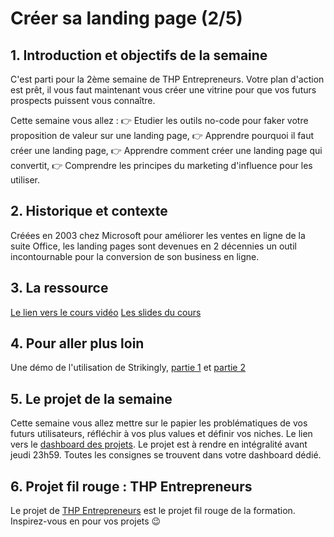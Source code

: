 # Créer sa landing page (2/5)

## 1. Introduction et objectifs de la semaine

C'est parti pour la 2ème semaine de THP Entrepreneurs. 
Votre plan d'action est prêt, il vous faut maintenant vous créer une vitrine pour que vos futurs prospects puissent vous connaître. 

Cette semaine vous allez :
👉 Etudier les outils no-code pour faker votre proposition de valeur sur une landing page,
👉 Apprendre pourquoi il faut créer une landing page,
👉 Apprendre comment créer une landing page qui convertit,
👉 Comprendre les principes du marketing d'influence pour les utiliser.

## 2. Historique et contexte
Créées en 2003 chez Microsoft pour améliorer les ventes en ligne de la suite Office, les landing pages sont devenues en 2 décennies un outil incontournable pour la conversion de son business en ligne.

## 3. La ressource
[Le lien vers le cours vidéo](https://youtu.be/4gq5XZXJra4)
[Les slides du cours](https://docs.google.com/presentation/d/1R6veuyGGM4eqKB1YUo1JlXVxC88uppCc8JyCeVRa_ao/edit#slide=id.p)


## 4. Pour aller plus loin
Une démo de l'utilisation de Strikingly, [partie 1](https://www.loom.com/share/d557d025564448e5b58fc9b2e20cbfc2) et [partie 2](https://www.loom.com/share/eeef541051e046538b7fb4e7cc76a820)


## 5. Le projet de la semaine
Cette semaine vous allez mettre sur le papier les problématiques de vos futurs utilisateurs, réfléchir à vos plus values et définir vos niches.
Le lien vers le [dashboard des projets](https://thp-entrepreneurs.notion.site/PROMO-2-e8bef48d6ad546d1928b32934c4cdfb4).
Le projet est à rendre en intégralité avant jeudi 23h59.
Toutes les consignes se trouvent dans votre dashboard dédié.


## 6. Projet fil rouge : THP Entrepreneurs
Le projet de [THP Entrepreneurs](https://thp-entrepreneurs.notion.site/THP-Entrepreneurs-524cdaa6743742278c3e52067dc3b513) est le projet fil rouge de la formation. 
Inspirez-vous en pour vos projets 😉